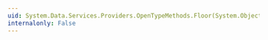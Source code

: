 ```yaml
---
uid: System.Data.Services.Providers.OpenTypeMethods.Floor(System.Object)
internalonly: False
---
```

